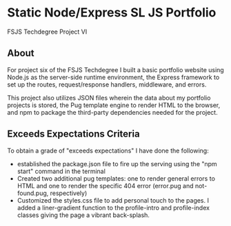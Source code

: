 # Static Node/Express SL JS Portfolio

FSJS Techdegree Project VI

## About

For project six of the FSJS Techdegree I built a basic portfolio website using Node.js as the server-side runtime environment, the Express framework to set up the routes, request/response handlers, middleware, and errors.

This project also utilizes JSON files wherein the data about my portfolio projects is stored, the Pug template engine to render HTML to the browser, and npm to package the third-party dependencies needed for the project.

## Exceeds Expectations Criteria

To obtain a grade of "exceeds expectations" I have done the following:

- established the package.json file to fire up the serving using the "npm start" command in the terminal
- Created two additional pug templates: one to render general errors to HTML and one to render the specific 404 error (error.pug and not-found.pug, respectively)
- Customized the styles.css file to add personal touch to the pages. I added a liner-gradient function to the profile-intro and profile-index classes giving the page a vibrant back-splash.
